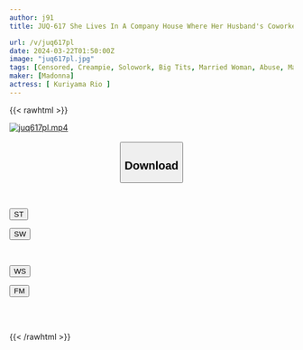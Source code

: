 ```yaml
---
author: j91
title: JUQ-617 She Lives In A Company House Where Her Husband's Coworkers Keep Raping Her 24 Hours A Day And Night. Rio Kuriyama

url: /v/juq617pl
date: 2024-03-22T01:50:00Z
image: "juq617pl.jpg"
tags: [Censored, Creampie, Solowork, Big Tits, Married Woman, Abuse, Mature Woman	]
maker: [Madonna]
actress: [ Kuriyama Rio ]
---
```



{{< rawhtml >}}

<div class="video" data-videoid="Dkzb1joYq7fDPP">
    <a href="javascript:;">
        <img src="/v/juq617pl/juq617pl.jpg" width="WIDTH" height="HEIGHT" alt="juq617pl.mp4" loading="lazy">
    </a>
</div>

<script type="text/javascript" src="https://j91.asia/asset/on-demand-st.js"></script>

<br>
  <link rel="stylesheet" href="https://j91.asia/asset/bs5.css">
  
  <center>
  <button class="btn btn-primary" type="button" data-bs-toggle="collapse" data-bs-target=".multi-collapse" aria-expanded="false" aria-controls="multiCollapseExample1 multiCollapseExample2"><h2>Download</h2></button></center>
</p>
<div class="row">
  <div class="col">
    <div class="collapse multi-collapse" id="multiCollapseExample1">
      <div class="card card-body">
	      	      <br>
<div class="buttons">  
<p><a href="https://streamtape.to/v/Dkzb1joYq7fDPP" target="_blank"><button class="btn-hover color-3"><i class="fa fa-download"></i> ST</button></a></p>
<p><a href="https://asnwish.com/ywhfcd810qds" target="_blank"><button class="btn-hover color-2"><i class="fa fa-download"></i> SW</button></a></p></div>
    </div>
  </div>
</div>
  <div class="col">
    <div class="collapse multi-collapse" id="multiCollapseExample2">
      <div class="card card-body">
	      <br>
<div class="buttons">
<p><a href="https://wolfstream.tv/55da82w261vl"><button class="btn-hover color-9"><i class="fa fa-download"></i> WS</button></a></p>
<p><a href="https://filemoon.sx/d/zqdx2pbijbes"><button class="btn-hover color-8"><i class="fa fa-download"></i> FM</button></a></p></div>
<br><br>
      </div>
    </div>
  </div>
</div>

{{< /rawhtml >}}